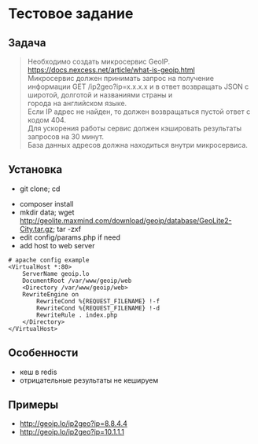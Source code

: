 Тестовое задание
================

Задача
------

>Необходимо создать микросервис GeoIP.  
>https://docs.nexcess.net/article/what-is-geoip.html  
>Микросервис должен принимать запрос на получение информации GET /ip2geo?ip=x.x.x.x и в ответ возвращать JSON с широтой, долготой и названиями страны и   
>города на английском языке.  
>Если IP адрес не найден, то должен возвращаться пустой ответ с кодом 404.  
>Для ускорения работы сервис должен кэшировать результаты запросов на 30 минут.  
>База данных адресов должна находиться внутри микросервиса.  


Установка
---------

- git clone; cd <dir>
- composer install
- mkdir data;  wget http://geolite.maxmind.com/download/geoip/database/GeoLite2-City.tar.gz; tar -zxf
- edit config/params.php if need
- add host to web server

```
# apache config example
<VirtualHost *:80>
    ServerName geoip.lo
    DocumentRoot /var/www/geoip/web
    <Directory /var/www/geoip/web>
	RewriteEngine on
        RewriteCond %{REQUEST_FILENAME} !-f
        RewriteCond %{REQUEST_FILENAME} !-d
        RewriteRule . index.php
    </Directory>
</VirtualHost>

```

Особенности
-----------

- кеш в redis
- отрицательные результаты не кешируем


Примеры
-------

- http://geoip.lo/ip2geo?ip=8.8.4.4
- http://geoip.lo/ip2geo?ip=10.1.1.1
